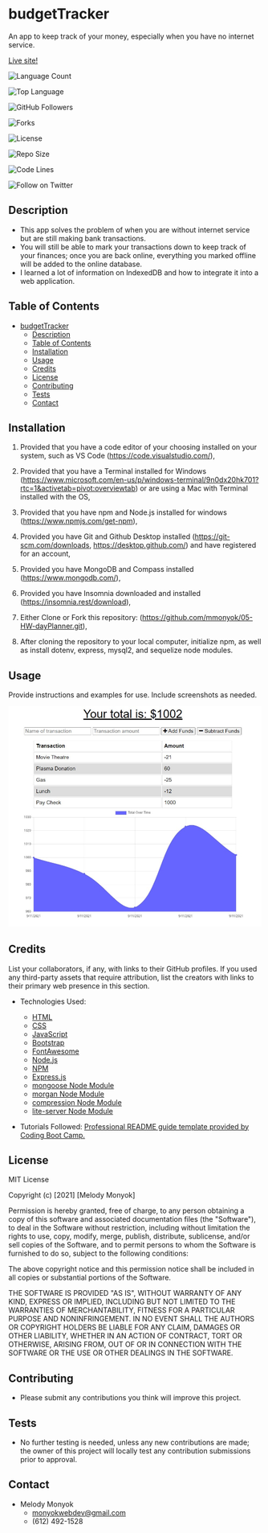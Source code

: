 # budgetTracker
An app to keep track of your money, especially when you have no internet service.

[Live site!](https://budget-tracker-mmonyok.herokuapp.com/)

![Language Count](https://img.shields.io/github/languages/count/mmonyok/05-HW-dayPlanner?color=9400D3&label=Language%20Count&logo=github&logoColor=9400D3&style=plastic)

![Top Language](https://img.shields.io/github/languages/top/mmonyok/05-HW-dayPlanner?color=4B0082&logo=github&logoColor=4B0082&style=plastic)

![GitHub Followers](https://img.shields.io/github/followers/mmonyok?color=0000FF&label=Followers&logo=github&logoColor=0000FF&style=plastic)

![Forks](https://img.shields.io/github/forks/mmonyok/05-HW-dayPlanner?color=00FF00&label=Forks&logo=GitHub&logoColor=00FF00&style=plastic)

![License](https://img.shields.io/github/license/mmonyok/05-HW-dayPlanner?color=FFFF00&label=License&logo=github&logoColor=FFFF00&style=plastic)

![Repo Size](https://img.shields.io/github/repo-size/mmonyok/05-HW-dayPlanner?color=FF7F00&label=Repo%20Size&logo=github&logoColor=FF7F00&style=plastic)

![Code Lines](https://img.shields.io/tokei/lines/github/mmonyok/05-HW-dayPlanner?color=FF0000&label=Code%20Lines&logo=github&logoColor=FF0000&style=plastic)

![Follow on Twitter](https://img.shields.io/twitter/follow/sheisthemelody?style=social)

## Description
- This app solves the problem of when you are without internet service but are still making bank transactions. 
- You will still be able to mark your transactions down to keep track of your finances; once you are back online, everything you marked offline will be added to the online database.
- I learned a lot of information on IndexedDB and how to integrate it into a web application.

## Table of Contents
- [budgetTracker](#budgettracker)
  - [Description](#description)
  - [Table of Contents](#table-of-contents)
  - [Installation](#installation)
  - [Usage](#usage)
  - [Credits](#credits)
  - [License](#license)
  - [Contributing](#contributing)
  - [Tests](#tests)
  - [Contact](#contact)

## Installation
1. Provided that you have a code editor of your choosing installed on your system, such as VS Code (https://code.visualstudio.com/),

2. Provided that you have a Terminal installed for Windows (https://www.microsoft.com/en-us/p/windows-terminal/9n0dx20hk701?rtc=1&activetab=pivot:overviewtab) or are using a Mac with Terminal installed with the OS,

3. Provided that you have npm and Node.js installed for windows (https://www.npmjs.com/get-npm),

4. Provided you have Git and Github Desktop installed (https://git-scm.com/downloads, https://desktop.github.com/) and have registered for an account,

5. Provided you have MongoDB and Compass installed (https://www.mongodb.com/),

6. Provided you have Insomnia downloaded and installed (https://insomnia.rest/download),

7. Either Clone or Fork this repository: (https://github.com/mmonyok/05-HW-dayPlanner.git),

8. After cloning the repository to your local computer, initialize npm, as well as install dotenv, express, mysql2, and sequelize node modules. 

## Usage
Provide instructions and examples for use. Include screenshots as needed.

![Screenshot of finished application.](./public/images/screenshot.jpg)

## Credits
List your collaborators, if any, with links to their GitHub profiles.
If you used any third-party assets that require attribution, list the creators with links to their primary web presence in this section.

- Technologies Used:
  - [HTML](https://www.w3schools.com/html/)
  - [CSS](https://www.w3schools.com/css/)
  - [JavaScript](https://www.w3schools.com/js/)
  - [Bootstrap](https://getbootstrap.com/)
  - [FontAwesome](https://fontawesome.com/)
  - [Node.js](https://www.npmjs.com/get-npm)
  - [NPM](https://www.npmjs.com/get-npm)
  - [Express.js](https://expressjs.com/)
  - [mongoose Node Module](https://www.npmjs.com/package/mongoose)
  - [morgan Node Module](https://www.npmjs.com/package/morgan)
  - [compression Node Module](https://www.npmjs.com/package/compression)
  - [lite-server Node Module](https://www.npmjs.com/package/lite-server)

- Tutorials Followed:
[Professional README guide template provided by Coding Boot Camp.](https://github.com/coding-boot-camp)

## License
MIT License

Copyright (c) [2021] [Melody Monyok]

Permission is hereby granted, free of charge, to any person obtaining a copy
of this software and associated documentation files (the "Software"), to deal
in the Software without restriction, including without limitation the rights
to use, copy, modify, merge, publish, distribute, sublicense, and/or sell
copies of the Software, and to permit persons to whom the Software is
furnished to do so, subject to the following conditions:

The above copyright notice and this permission notice shall be included in all
copies or substantial portions of the Software.

THE SOFTWARE IS PROVIDED "AS IS", WITHOUT WARRANTY OF ANY KIND, EXPRESS OR
IMPLIED, INCLUDING BUT NOT LIMITED TO THE WARRANTIES OF MERCHANTABILITY,
FITNESS FOR A PARTICULAR PURPOSE AND NONINFRINGEMENT. IN NO EVENT SHALL THE
AUTHORS OR COPYRIGHT HOLDERS BE LIABLE FOR ANY CLAIM, DAMAGES OR OTHER
LIABILITY, WHETHER IN AN ACTION OF CONTRACT, TORT OR OTHERWISE, ARISING FROM,
OUT OF OR IN CONNECTION WITH THE SOFTWARE OR THE USE OR OTHER DEALINGS IN THE
SOFTWARE.

## Contributing
- Please submit any contributions you think will improve this project.

## Tests
- No further testing is needed, unless any new contributions are made; the owner of this project will locally test any contribution submissions prior to approval.

## Contact
- Melody Monyok
  - <monyokwebdev@gmail.com>
  - (612) 492-1528